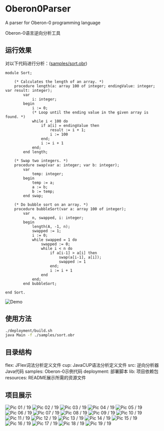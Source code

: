 # Oberon0Parser

A parser for Oberon-0 programming language

Oberon-0语言逆向分析工具

## 运行效果

对以下代码进行分析：([samples/sort.obr](samples/sort.obr))
```
module Sort;

    (* Calculates the length of an array. *)
    procedure length(a: array 100 of integer; endingValue: integer; var result: integer);
        var
            i: integer;
        begin
            i := 0;
            (* Loop until the ending value in the given array is found. *)
            while i < 100 do
                if a[i] = endingValue then
                    result := i + 1;
                    i := 100
                end;
                i := i + 1
            end;
        end length;

    (* Swap two integers. *)
    procedure swap(var a: integer; var b: integer);
        var
            temp: integer;
        begin
            temp := a;
            a := b;
            b := temp;
        end swap;

    (* Do bubble sort on an array. *)
    procedure bubbleSort(var a: array 100 of integer);
        var
            n, swapped, i: integer;
        begin
            length(A, -1, n);
            swapped := 1;
            i := 0;
            while swapped = 1 do
                swapped := 0;
                while i < n do
                    if a[i-1] > a[i] then
                        swap(a[i-1], a[i]);
                        swapped := 1
                    end;
                    i := i + 1
                end
            end;
        end bubbleSort;

end Sort.
```

![Demo](resources/demo.png)

## 使用方法

```bash
./deployment/build.sh
java Main -f ./samples/sort.obr
```

## 目录结构

flex: JFlex词法分析定义文件
cup: JavaCUP语法分析定义文件
src: 逆向分析器Java代码
samples: Oberon-0示例代码
deployment: 部署脚本
lib: 项目依赖包
resources: README展示所需的资源文件

## 项目展示

![Pic 01 / 19](resources/presentation/01.png)
![Pic 02 / 19](resources/presentation/02.png)
![Pic 03 / 19](resources/presentation/03.png)
![Pic 04 / 19](resources/presentation/04.png)
![Pic 05 / 19](resources/presentation/05.png)
![Pic 06 / 19](resources/presentation/06.png)
![Pic 07 / 19](resources/presentation/07.png)
![Pic 08 / 19](resources/presentation/08.png)
![Pic 09 / 19](resources/presentation/09.png)
![Pic 10 / 19](resources/presentation/10.png)
![Pic 11 / 19](resources/presentation/11.png)
![Pic 12 / 19](resources/presentation/12.png)
![Pic 13 / 19](resources/presentation/13.png)
![Pic 14 / 19](resources/presentation/14.png)
![Pic 15 / 19](resources/presentation/15.png)
![Pic 16 / 19](resources/presentation/16.png)
![Pic 17 / 19](resources/presentation/17.png)
![Pic 18 / 19](resources/presentation/18.png)
![Pic 19 / 19](resources/presentation/19.png)
